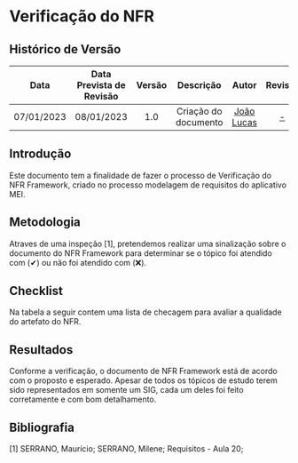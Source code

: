 # Verificação do NFR

## <a>Histórico de Versão</a>
|Data|Data Prevista de Revisão|Versão|Descrição|Autor|Revisor|
| :----------: |:-----------:| :------: | :-----------: | :---------: |:---------: |
|07/01/2023|08/01/2023|1.0|Criação do documento| [João Lucas](https://github.com/HacKairos) | [-](https://github.com/) |

## <a>Introdução</a>
Este documento tem a finalidade de fazer o processo de Verificação do NFR Framework, criado no processo modelagem de requisitos do aplicativo MEI.

## <a>Metodologia</a>
Atraves de uma inspeção [1], pretendemos realizar uma sinalização sobre o documento do NFR Framework para determinar se o tópico foi atendido com (✔) ou não foi atendido com (❌).

## <a>Checklist</a>
Na tabela a seguir contem uma lista de checagem para avaliar a qualidade do artefato do NFR.


## <a>Resultados</a>
Conforme a verificação, o documento de NFR Framework está de acordo com o proposto e esperado. Apesar de todos os tópicos de estudo terem sido representados em somente um SIG, cada um deles foi feito corretamente e com bom detalhamento.

## <a>Bibliografia</a>

[1] SERRANO, Maurício; SERRANO, Milene; Requisitos - Aula 20;
